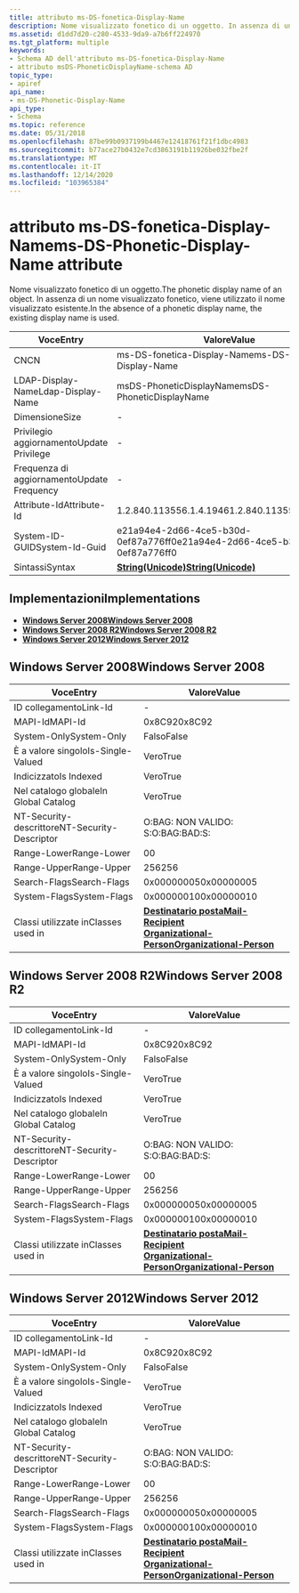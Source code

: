 ```yaml
---
title: attributo ms-DS-fonetica-Display-Name
description: Nome visualizzato fonetico di un oggetto. In assenza di un nome visualizzato fonetico, viene utilizzato il nome visualizzato esistente.
ms.assetid: d1dd7d20-c280-4533-9da9-a7b6ff224970
ms.tgt_platform: multiple
keywords:
- Schema AD dell'attributo ms-DS-fonetica-Display-Name
- attributo msDS-PhoneticDisplayName-schema AD
topic_type:
- apiref
api_name:
- ms-DS-Phonetic-Display-Name
api_type:
- Schema
ms.topic: reference
ms.date: 05/31/2018
ms.openlocfilehash: 87be99b0937199b4467e12418761f21f1dbc4983
ms.sourcegitcommit: b77ace27b0432e7cd3863191b11926be032fbe2f
ms.translationtype: MT
ms.contentlocale: it-IT
ms.lasthandoff: 12/14/2020
ms.locfileid: "103965384"
---
```

# <a name="ms-ds-phonetic-display-name-attribute"></a><span data-ttu-id="37142-106">attributo ms-DS-fonetica-Display-Name</span><span class="sxs-lookup"><span data-stu-id="37142-106">ms-DS-Phonetic-Display-Name attribute</span></span>

<span data-ttu-id="37142-107">Nome visualizzato fonetico di un oggetto.</span><span class="sxs-lookup"><span data-stu-id="37142-107">The phonetic display name of an object.</span></span> <span data-ttu-id="37142-108">In assenza di un nome visualizzato fonetico, viene utilizzato il nome visualizzato esistente.</span><span class="sxs-lookup"><span data-stu-id="37142-108">In the absence of a phonetic display name, the existing display name is used.</span></span>



| <span data-ttu-id="37142-109">Voce</span><span class="sxs-lookup"><span data-stu-id="37142-109">Entry</span></span> | <span data-ttu-id="37142-110">Valore</span><span class="sxs-lookup"><span data-stu-id="37142-110">Value</span></span> |
|-------------------|---------------------------------------------|
| <span data-ttu-id="37142-111">CN</span><span class="sxs-lookup"><span data-stu-id="37142-111">CN</span></span>                | <span data-ttu-id="37142-112">ms-DS-fonetica-Display-Name</span><span class="sxs-lookup"><span data-stu-id="37142-112">ms-DS-Phonetic-Display-Name</span></span>                 |
| <span data-ttu-id="37142-113">LDAP-Display-Name</span><span class="sxs-lookup"><span data-stu-id="37142-113">Ldap-Display-Name</span></span> | <span data-ttu-id="37142-114">msDS-PhoneticDisplayName</span><span class="sxs-lookup"><span data-stu-id="37142-114">msDS-PhoneticDisplayName</span></span>                    |
| <span data-ttu-id="37142-115">Dimensione</span><span class="sxs-lookup"><span data-stu-id="37142-115">Size</span></span>              | \-                                          |
| <span data-ttu-id="37142-116">Privilegio aggiornamento</span><span class="sxs-lookup"><span data-stu-id="37142-116">Update Privilege</span></span>  | \-                                          |
| <span data-ttu-id="37142-117">Frequenza di aggiornamento</span><span class="sxs-lookup"><span data-stu-id="37142-117">Update Frequency</span></span>  | \-                                          |
| <span data-ttu-id="37142-118">Attribute-Id</span><span class="sxs-lookup"><span data-stu-id="37142-118">Attribute-Id</span></span>      | <span data-ttu-id="37142-119">1.2.840.113556.1.4.1946</span><span class="sxs-lookup"><span data-stu-id="37142-119">1.2.840.113556.1.4.1946</span></span>                     |
| <span data-ttu-id="37142-120">System-ID-GUID</span><span class="sxs-lookup"><span data-stu-id="37142-120">System-Id-Guid</span></span>    | <span data-ttu-id="37142-121">e21a94e4-2d66-4ce5-b30d-0ef87a776ff0</span><span class="sxs-lookup"><span data-stu-id="37142-121">e21a94e4-2d66-4ce5-b30d-0ef87a776ff0</span></span>        |
| <span data-ttu-id="37142-122">Sintassi</span><span class="sxs-lookup"><span data-stu-id="37142-122">Syntax</span></span>            | [<span data-ttu-id="37142-123">**String(Unicode)**</span><span class="sxs-lookup"><span data-stu-id="37142-123">**String(Unicode)**</span></span>](s-string-unicode.md) |



## <a name="implementations"></a><span data-ttu-id="37142-124">Implementazioni</span><span class="sxs-lookup"><span data-stu-id="37142-124">Implementations</span></span>

-   [<span data-ttu-id="37142-125">**Windows Server 2008**</span><span class="sxs-lookup"><span data-stu-id="37142-125">**Windows Server 2008**</span></span>](#windows-server-2008)
-   [<span data-ttu-id="37142-126">**Windows Server 2008 R2**</span><span class="sxs-lookup"><span data-stu-id="37142-126">**Windows Server 2008 R2**</span></span>](#windows-server-2008-r2)
-   [<span data-ttu-id="37142-127">**Windows Server 2012**</span><span class="sxs-lookup"><span data-stu-id="37142-127">**Windows Server 2012**</span></span>](#windows-server-2012)

## <a name="windows-server-2008"></a><span data-ttu-id="37142-128">Windows Server 2008</span><span class="sxs-lookup"><span data-stu-id="37142-128">Windows Server 2008</span></span>



| <span data-ttu-id="37142-129">Voce</span><span class="sxs-lookup"><span data-stu-id="37142-129">Entry</span></span> | <span data-ttu-id="37142-130">Valore</span><span class="sxs-lookup"><span data-stu-id="37142-130">Value</span></span> |
|------------------------|-------------------------------------------------------------------------------------------------------------------------|
| <span data-ttu-id="37142-131">ID collegamento</span><span class="sxs-lookup"><span data-stu-id="37142-131">Link-Id</span></span>                | \-                                                                                                                      |
| <span data-ttu-id="37142-132">MAPI-Id</span><span class="sxs-lookup"><span data-stu-id="37142-132">MAPI-Id</span></span>                | <span data-ttu-id="37142-133">0x8C92</span><span class="sxs-lookup"><span data-stu-id="37142-133">0x8C92</span></span>                                                                                                                  |
| <span data-ttu-id="37142-134">System-Only</span><span class="sxs-lookup"><span data-stu-id="37142-134">System-Only</span></span>            | <span data-ttu-id="37142-135">Falso</span><span class="sxs-lookup"><span data-stu-id="37142-135">False</span></span>                                                                                                                   |
| <span data-ttu-id="37142-136">È a valore singolo</span><span class="sxs-lookup"><span data-stu-id="37142-136">Is-Single-Valued</span></span>       | <span data-ttu-id="37142-137">Vero</span><span class="sxs-lookup"><span data-stu-id="37142-137">True</span></span>                                                                                                                    |
| <span data-ttu-id="37142-138">Indicizzato</span><span class="sxs-lookup"><span data-stu-id="37142-138">Is Indexed</span></span>             | <span data-ttu-id="37142-139">Vero</span><span class="sxs-lookup"><span data-stu-id="37142-139">True</span></span>                                                                                                                    |
| <span data-ttu-id="37142-140">Nel catalogo globale</span><span class="sxs-lookup"><span data-stu-id="37142-140">In Global Catalog</span></span>      | <span data-ttu-id="37142-141">Vero</span><span class="sxs-lookup"><span data-stu-id="37142-141">True</span></span>                                                                                                                    |
| <span data-ttu-id="37142-142">NT-Security-descrittore</span><span class="sxs-lookup"><span data-stu-id="37142-142">NT-Security-Descriptor</span></span> | <span data-ttu-id="37142-143">O:BAG: NON VALIDO: S:</span><span class="sxs-lookup"><span data-stu-id="37142-143">O:BAG:BAD:S:</span></span>                                                                                                            |
| <span data-ttu-id="37142-144">Range-Lower</span><span class="sxs-lookup"><span data-stu-id="37142-144">Range-Lower</span></span>            | <span data-ttu-id="37142-145">0</span><span class="sxs-lookup"><span data-stu-id="37142-145">0</span></span>                                                                                                                       |
| <span data-ttu-id="37142-146">Range-Upper</span><span class="sxs-lookup"><span data-stu-id="37142-146">Range-Upper</span></span>            | <span data-ttu-id="37142-147">256</span><span class="sxs-lookup"><span data-stu-id="37142-147">256</span></span>                                                                                                                     |
| <span data-ttu-id="37142-148">Search-Flags</span><span class="sxs-lookup"><span data-stu-id="37142-148">Search-Flags</span></span>           | <span data-ttu-id="37142-149">0x00000005</span><span class="sxs-lookup"><span data-stu-id="37142-149">0x00000005</span></span>                                                                                                              |
| <span data-ttu-id="37142-150">System-Flags</span><span class="sxs-lookup"><span data-stu-id="37142-150">System-Flags</span></span>           | <span data-ttu-id="37142-151">0x00000010</span><span class="sxs-lookup"><span data-stu-id="37142-151">0x00000010</span></span>                                                                                                              |
| <span data-ttu-id="37142-152">Classi utilizzate in</span><span class="sxs-lookup"><span data-stu-id="37142-152">Classes used in</span></span>        | [<span data-ttu-id="37142-153">**Destinatario posta**</span><span class="sxs-lookup"><span data-stu-id="37142-153">**Mail-Recipient**</span></span>](c-mailrecipient.md)<br/> [<span data-ttu-id="37142-154">**Organizational-Person**</span><span class="sxs-lookup"><span data-stu-id="37142-154">**Organizational-Person**</span></span>](c-organizationalperson.md)<br/> |



## <a name="windows-server-2008-r2"></a><span data-ttu-id="37142-155">Windows Server 2008 R2</span><span class="sxs-lookup"><span data-stu-id="37142-155">Windows Server 2008 R2</span></span>



| <span data-ttu-id="37142-156">Voce</span><span class="sxs-lookup"><span data-stu-id="37142-156">Entry</span></span> | <span data-ttu-id="37142-157">Valore</span><span class="sxs-lookup"><span data-stu-id="37142-157">Value</span></span> |
|------------------------|-------------------------------------------------------------------------------------------------------------------------|
| <span data-ttu-id="37142-158">ID collegamento</span><span class="sxs-lookup"><span data-stu-id="37142-158">Link-Id</span></span>                | \-                                                                                                                      |
| <span data-ttu-id="37142-159">MAPI-Id</span><span class="sxs-lookup"><span data-stu-id="37142-159">MAPI-Id</span></span>                | <span data-ttu-id="37142-160">0x8C92</span><span class="sxs-lookup"><span data-stu-id="37142-160">0x8C92</span></span>                                                                                                                  |
| <span data-ttu-id="37142-161">System-Only</span><span class="sxs-lookup"><span data-stu-id="37142-161">System-Only</span></span>            | <span data-ttu-id="37142-162">Falso</span><span class="sxs-lookup"><span data-stu-id="37142-162">False</span></span>                                                                                                                   |
| <span data-ttu-id="37142-163">È a valore singolo</span><span class="sxs-lookup"><span data-stu-id="37142-163">Is-Single-Valued</span></span>       | <span data-ttu-id="37142-164">Vero</span><span class="sxs-lookup"><span data-stu-id="37142-164">True</span></span>                                                                                                                    |
| <span data-ttu-id="37142-165">Indicizzato</span><span class="sxs-lookup"><span data-stu-id="37142-165">Is Indexed</span></span>             | <span data-ttu-id="37142-166">Vero</span><span class="sxs-lookup"><span data-stu-id="37142-166">True</span></span>                                                                                                                    |
| <span data-ttu-id="37142-167">Nel catalogo globale</span><span class="sxs-lookup"><span data-stu-id="37142-167">In Global Catalog</span></span>      | <span data-ttu-id="37142-168">Vero</span><span class="sxs-lookup"><span data-stu-id="37142-168">True</span></span>                                                                                                                    |
| <span data-ttu-id="37142-169">NT-Security-descrittore</span><span class="sxs-lookup"><span data-stu-id="37142-169">NT-Security-Descriptor</span></span> | <span data-ttu-id="37142-170">O:BAG: NON VALIDO: S:</span><span class="sxs-lookup"><span data-stu-id="37142-170">O:BAG:BAD:S:</span></span>                                                                                                            |
| <span data-ttu-id="37142-171">Range-Lower</span><span class="sxs-lookup"><span data-stu-id="37142-171">Range-Lower</span></span>            | <span data-ttu-id="37142-172">0</span><span class="sxs-lookup"><span data-stu-id="37142-172">0</span></span>                                                                                                                       |
| <span data-ttu-id="37142-173">Range-Upper</span><span class="sxs-lookup"><span data-stu-id="37142-173">Range-Upper</span></span>            | <span data-ttu-id="37142-174">256</span><span class="sxs-lookup"><span data-stu-id="37142-174">256</span></span>                                                                                                                     |
| <span data-ttu-id="37142-175">Search-Flags</span><span class="sxs-lookup"><span data-stu-id="37142-175">Search-Flags</span></span>           | <span data-ttu-id="37142-176">0x00000005</span><span class="sxs-lookup"><span data-stu-id="37142-176">0x00000005</span></span>                                                                                                              |
| <span data-ttu-id="37142-177">System-Flags</span><span class="sxs-lookup"><span data-stu-id="37142-177">System-Flags</span></span>           | <span data-ttu-id="37142-178">0x00000010</span><span class="sxs-lookup"><span data-stu-id="37142-178">0x00000010</span></span>                                                                                                              |
| <span data-ttu-id="37142-179">Classi utilizzate in</span><span class="sxs-lookup"><span data-stu-id="37142-179">Classes used in</span></span>        | [<span data-ttu-id="37142-180">**Destinatario posta**</span><span class="sxs-lookup"><span data-stu-id="37142-180">**Mail-Recipient**</span></span>](c-mailrecipient.md)<br/> [<span data-ttu-id="37142-181">**Organizational-Person**</span><span class="sxs-lookup"><span data-stu-id="37142-181">**Organizational-Person**</span></span>](c-organizationalperson.md)<br/> |



## <a name="windows-server-2012"></a><span data-ttu-id="37142-182">Windows Server 2012</span><span class="sxs-lookup"><span data-stu-id="37142-182">Windows Server 2012</span></span>



| <span data-ttu-id="37142-183">Voce</span><span class="sxs-lookup"><span data-stu-id="37142-183">Entry</span></span> | <span data-ttu-id="37142-184">Valore</span><span class="sxs-lookup"><span data-stu-id="37142-184">Value</span></span> |
|------------------------|-------------------------------------------------------------------------------------------------------------------------|
| <span data-ttu-id="37142-185">ID collegamento</span><span class="sxs-lookup"><span data-stu-id="37142-185">Link-Id</span></span>                | \-                                                                                                                      |
| <span data-ttu-id="37142-186">MAPI-Id</span><span class="sxs-lookup"><span data-stu-id="37142-186">MAPI-Id</span></span>                | <span data-ttu-id="37142-187">0x8C92</span><span class="sxs-lookup"><span data-stu-id="37142-187">0x8C92</span></span>                                                                                                                  |
| <span data-ttu-id="37142-188">System-Only</span><span class="sxs-lookup"><span data-stu-id="37142-188">System-Only</span></span>            | <span data-ttu-id="37142-189">Falso</span><span class="sxs-lookup"><span data-stu-id="37142-189">False</span></span>                                                                                                                   |
| <span data-ttu-id="37142-190">È a valore singolo</span><span class="sxs-lookup"><span data-stu-id="37142-190">Is-Single-Valued</span></span>       | <span data-ttu-id="37142-191">Vero</span><span class="sxs-lookup"><span data-stu-id="37142-191">True</span></span>                                                                                                                    |
| <span data-ttu-id="37142-192">Indicizzato</span><span class="sxs-lookup"><span data-stu-id="37142-192">Is Indexed</span></span>             | <span data-ttu-id="37142-193">Vero</span><span class="sxs-lookup"><span data-stu-id="37142-193">True</span></span>                                                                                                                    |
| <span data-ttu-id="37142-194">Nel catalogo globale</span><span class="sxs-lookup"><span data-stu-id="37142-194">In Global Catalog</span></span>      | <span data-ttu-id="37142-195">Vero</span><span class="sxs-lookup"><span data-stu-id="37142-195">True</span></span>                                                                                                                    |
| <span data-ttu-id="37142-196">NT-Security-descrittore</span><span class="sxs-lookup"><span data-stu-id="37142-196">NT-Security-Descriptor</span></span> | <span data-ttu-id="37142-197">O:BAG: NON VALIDO: S:</span><span class="sxs-lookup"><span data-stu-id="37142-197">O:BAG:BAD:S:</span></span>                                                                                                            |
| <span data-ttu-id="37142-198">Range-Lower</span><span class="sxs-lookup"><span data-stu-id="37142-198">Range-Lower</span></span>            | <span data-ttu-id="37142-199">0</span><span class="sxs-lookup"><span data-stu-id="37142-199">0</span></span>                                                                                                                       |
| <span data-ttu-id="37142-200">Range-Upper</span><span class="sxs-lookup"><span data-stu-id="37142-200">Range-Upper</span></span>            | <span data-ttu-id="37142-201">256</span><span class="sxs-lookup"><span data-stu-id="37142-201">256</span></span>                                                                                                                     |
| <span data-ttu-id="37142-202">Search-Flags</span><span class="sxs-lookup"><span data-stu-id="37142-202">Search-Flags</span></span>           | <span data-ttu-id="37142-203">0x00000005</span><span class="sxs-lookup"><span data-stu-id="37142-203">0x00000005</span></span>                                                                                                              |
| <span data-ttu-id="37142-204">System-Flags</span><span class="sxs-lookup"><span data-stu-id="37142-204">System-Flags</span></span>           | <span data-ttu-id="37142-205">0x00000010</span><span class="sxs-lookup"><span data-stu-id="37142-205">0x00000010</span></span>                                                                                                              |
| <span data-ttu-id="37142-206">Classi utilizzate in</span><span class="sxs-lookup"><span data-stu-id="37142-206">Classes used in</span></span>        | [<span data-ttu-id="37142-207">**Destinatario posta**</span><span class="sxs-lookup"><span data-stu-id="37142-207">**Mail-Recipient**</span></span>](c-mailrecipient.md)<br/> [<span data-ttu-id="37142-208">**Organizational-Person**</span><span class="sxs-lookup"><span data-stu-id="37142-208">**Organizational-Person**</span></span>](c-organizationalperson.md)<br/> |



 

 





